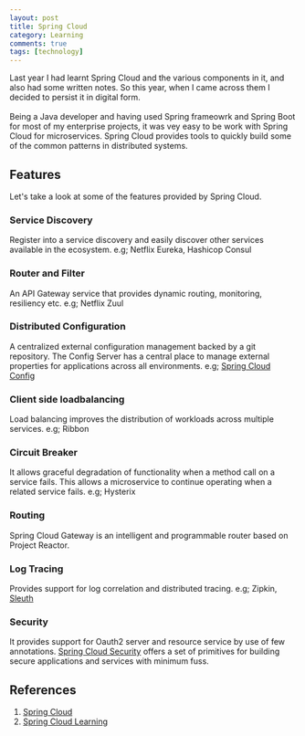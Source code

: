 ```yaml
---
layout: post
title: Spring Cloud
category: Learning
comments: true
tags: [technology]
---
```

Last year I had learnt Spring Cloud and the various components in it, and also had some written notes. So this year, when I came across them I decided to persist it in digital form. <br/><br/>
Being a Java developer and having used Spring frameowrk and Spring Boot for most of my enterprise projects, it was vey easy to be work with Spring Cloud for microservices. Spring Cloud provides tools to quickly build some of the common patterns in distributed systems.
<!-- more -->  

## Features
Let's take a look at some of the features provided by Spring Cloud.

### Service Discovery
Register into a service discovery and easily discover other services available in the ecosystem.
e.g; Netflix Eureka, Hashicop Consul

### Router and Filter
An API Gateway service that provides dynamic routing, monitoring, resiliency etc.
e.g; Netflix Zuul

### Distributed Configuration
A centralized external configuration management backed by a git repository. The Config Server has a central place to manage external properties for applications across all environments.
e.g; [Spring Cloud Config](https://spring.io/projects/spring-cloud-config)

### Client side loadbalancing
Load balancing improves the distribution of workloads across multiple services.
e.g; Ribbon

### Circuit Breaker
It allows graceful degradation of functionality when a method call on a service fails. This allows a microservice to continue operating when a related service fails.
e.g; Hysterix

### Routing
Spring Cloud Gateway is an intelligent and programmable router based on Project Reactor.

### Log Tracing
Provides support for log correlation and distributed tracing.
e.g; Zipkin, [Sleuth](https://spring.io/projects/spring-cloud-sleuth)

### Security
It provides support for Oauth2 server and resource service by use of few annotations. [Spring Cloud Security](https://spring.io/projects/spring-cloud-security) offers a set of primitives for building secure applications and services with minimum fuss. 

## References
1. [Spring Cloud](https://spring.io/projects/spring-cloud)
2. [Spring Cloud Learning](https://github.com/ae-app-labs/spring-cloud-learning)
